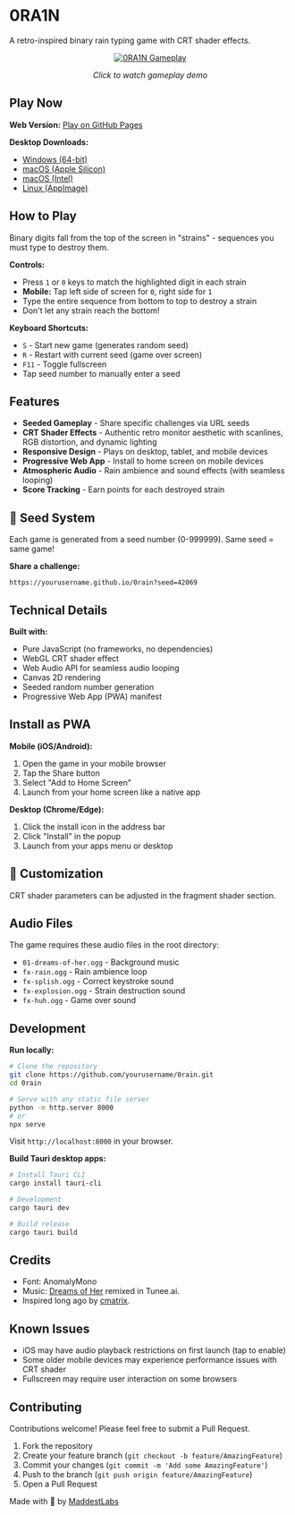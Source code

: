 # 0RA1N

A retro-inspired binary rain typing game with CRT shader effects.

<div align="center">
  
[![0RA1N Gameplay](https://img.youtube.com/vi/9m4KIFAMTbk/maxresdefault.jpg)](https://www.youtube.com/watch?v=9m4KIFAMTbk)

*Click to watch gameplay demo*
</div>

## Play Now

**Web Version:** [Play on GitHub Pages](https://maddestlabs.github.io/0RA1N/)

**Desktop Downloads:**
- [Windows (64-bit)](https://github.com/yourusername/0rain/releases/latest)
- [macOS (Apple Silicon)](https://github.com/yourusername/0rain/releases/latest)
- [macOS (Intel)](https://github.com/yourusername/0rain/releases/latest)
- [Linux (AppImage)](https://github.com/yourusername/0rain/releases/latest)

## How to Play

Binary digits fall from the top of the screen in "strains" - sequences you must type to destroy them.

**Controls:**
- Press `1` or `0` keys to match the highlighted digit in each strain
- **Mobile:** Tap left side of screen for `0`, right side for `1`
- Type the entire sequence from bottom to top to destroy a strain
- Don't let any strain reach the bottom!

**Keyboard Shortcuts:**
- `S` - Start new game (generates random seed)
- `R` - Restart with current seed (game over screen)
- `F11` - Toggle fullscreen
- Tap seed number to manually enter a seed

## Features

- **Seeded Gameplay** - Share specific challenges via URL seeds
- **CRT Shader Effects** - Authentic retro monitor aesthetic with scanlines, RGB distortion, and dynamic lighting
- **Responsive Design** - Plays on desktop, tablet, and mobile devices
- **Progressive Web App** - Install to home screen on mobile devices
- **Atmospheric Audio** - Rain ambience and sound effects (with seamless looping)
- **Score Tracking** - Earn points for each destroyed strain

## 🎯 Seed System

Each game is generated from a seed number (0-999999). Same seed = same game!

**Share a challenge:**
```
https://yourusername.github.io/0rain?seed=42069
```

## Technical Details

**Built with:**
- Pure JavaScript (no frameworks, no dependencies)
- WebGL CRT shader effect
- Web Audio API for seamless audio looping
- Canvas 2D rendering
- Seeded random number generation
- Progressive Web App (PWA) manifest

## Install as PWA

**Mobile (iOS/Android):**
1. Open the game in your mobile browser
2. Tap the Share button
3. Select "Add to Home Screen"
4. Launch from your home screen like a native app

**Desktop (Chrome/Edge):**
1. Click the install icon in the address bar
2. Click "Install" in the popup
3. Launch from your apps menu or desktop

## 🎨 Customization

CRT shader parameters can be adjusted in the fragment shader section.

## Audio Files

The game requires these audio files in the root directory:
- `01-dreams-of-her.ogg` - Background music
- `fx-rain.ogg` - Rain ambience loop
- `fx-splish.ogg` - Correct keystroke sound
- `fx-explosion.ogg` - Strain destruction sound
- `fx-huh.ogg` - Game over sound

## Development

**Run locally:**
```bash
# Clone the repository
git clone https://github.com/yourusername/0rain.git
cd 0rain

# Serve with any static file server
python -m http.server 8000
# or
npx serve
```

Visit `http://localhost:8000` in your browser.

**Build Tauri desktop apps:**
```bash
# Install Tauri CLI
cargo install tauri-cli

# Development
cargo tauri dev

# Build release
cargo tauri build
```

## Credits

- Font: AnomalyMono
- Music: [Dreams of Her](https://www.tunee.ai/music/-P7utc8J80wg2mX5S) remixed in Tunee.ai.
- Inspired long ago by [cmatrix](https://github.com/abishekvashok/cmatrix).

## Known Issues

- iOS may have audio playback restrictions on first launch (tap to enable)
- Some older mobile devices may experience performance issues with CRT shader
- Fullscreen may require user interaction on some browsers

## Contributing

Contributions welcome! Please feel free to submit a Pull Request.

1. Fork the repository
2. Create your feature branch (`git checkout -b feature/AmazingFeature`)
3. Commit your changes (`git commit -m 'Add some AmazingFeature'`)
4. Push to the branch (`git push origin feature/AmazingFeature`)
5. Open a Pull Request

Made with 💚 by [MaddestLabs](https://maddestlabs.com)